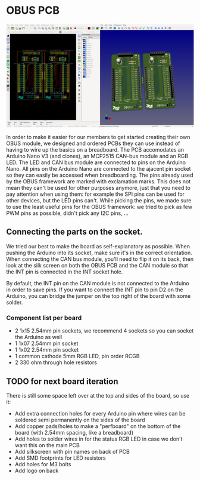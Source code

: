 # OBUS PCB

![The panelized OBUS PCB](./pcb_kicad.png)

In order to make it easier for our members to get started creating their own OBUS module,
we designed and ordered PCBs they can use instead of having to wire up the basics
on a breadboard. The PCB accomodates an Arduino Nano V3 (and clones), an MCP2515 CAN-bus module
and an RGB LED. The LED and CAN bus module are connected to pins on the
Arduino Nano. All pins on the Arduino Nano are connected to the ajacent pin socket so
they can easily be accessed when breadboarding.
The pins already used by the OBUS framework are marked with exclamation marks. This does
not mean they can't be used for other purposes anymore, just that you need to pay
attention when using them: for example the SPI pins can be used for other devices, but
the LED pins can't. While picking the pins, we made sure to use the least useful pins
for the OBUS framework: we tried to pick as few PWM pins as possible, didn't pick any I2C
pins, ...

## Connecting the parts on the socket.

We tried our best to make the board as self-explanatory as possible. When pushing the
Arduino into its socket, make sure it's in the correct orientation. When connecting the
CAN bus module, you'll need to flip it on its back, then look at the silk screen on both
the OBUS PCB and the CAN module so that the INT pin is connected in the INT socket hole.

By default, the INT pin on the CAN module is not connected to the Arduino in order to
save pins. If you want to connect the INT pin to pin D2 on the Arduino, you can bridge
the jumper on the top right of the board with some solder.

### Component list per board

- 2 1x15 2.54mm pin sockets, we recommend 4 sockets so you can socket the Arduino as well
- 1 1x07 2.54mm pin socket
- 1 1x02 2.54mm pin socket
- 1 common cathode 5mm RGB LED, pin order RCGB
- 2 330 ohm through hole resistors

## TODO for next board iteration

There is still some space left over at the top and sides of the board, so use it:

- Add extra connection holes for every Arduino pin where wires can be soldered semi permanently on the sides of the board
- Add copper pads/holes to make a "perfboard" on the bottom of the board (with 2.54mm spacing, like a breadboard)
- Add holes to solder wires in for the status RGB LED in case we don't want this on the main PCB
- Add silkscreen with pin names on back of PCB
- Add SMD footprints for LED resistors
- Add holes for M3 bolts
- Add logo on back
